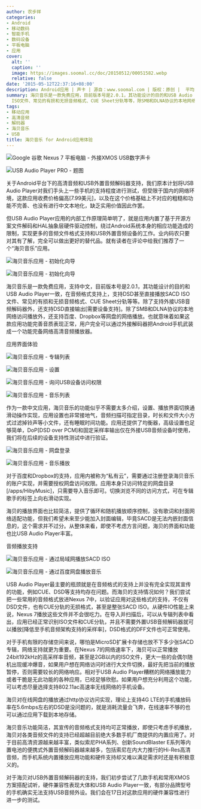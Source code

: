 ```yaml
---
author: 农步祥
categories:
- Android
- 移动数码
- 智能手机
- 数码设备
- 平板电脑
- 应用
cover:
  alt: ''
  caption: ''
  image: https://images.soomal.cc/doc/20150512/00051582.webp
  relative: false
date: '2015-05-12T22:37:16+08:00'
description: Android应用 | 声卡 | 源自：www.soomal.com | 版权：原创 |  平均/总评分：09.51/713
summary: 海贝音乐是一款免费应用，目前版本号是2.0.1，其功能设计的目的和USB Audio Player一致，在音频格式支持上，支持DSD甚至直接播放SACD
  ISO文件、常见的有损和无损音频格式、CUE Sheet分轨等等，除SMB和DLNA协议的本地网络访问播放外，还支持百度、Dropbox等网盘的网络播放。
tags:
- 移动应用
- 高清音频
- 解码器
- 海贝音乐
- USB
title: 海贝音乐 for Android应用体验
---
```


![Google 谷歌 Nexus 7 平板电脑 - 外接XMOS USB数字声卡](https://images.soomal.cc/doc/20150202/00049053_01.webp)



![USB Audio Player PRO - 题图](https://images.soomal.cc/doc/20150415/00050834_01.webp)



关于Android平台下的高清音频和USB外置音频解码器支持，我们原本计划将USB Audio Player对我们手头上一些手机的支持程度进行测试，但受限于国内的网络环境，这款应用收费价格偏高[7.99美元]，以及在这个价格基础上不对应的粗糙和功能不完善、也没有进行中文本地化，缺乏实用价值因此作罢。



但USB Audio Player应用的内部工作原理简单明了，就是应用内置了基于开源方案文件解码和HAL抽象层硬件驱动控制，绕过Android系统本身的相应功能造成的限制，实现更多的音频文件格式支持和USB外置音频设备的工作。业内码农只要对其有了解，完全可以做出更好的替代品。就有读者在评论中给我们推荐了一个“海贝音乐”应用。



![海贝音乐应用 - 初始化向导](https://images.soomal.cc/doc/20150512/00051570_01.webp)



![海贝音乐应用 - 初始化向导](https://images.soomal.cc/doc/20150512/00051571_01.webp)



海贝音乐是一款免费应用，支持中文，目前版本号是2.0.1，其功能设计的目的和USB Audio Player一致，在音频格式支持上，支持DSD甚至直接播放SACD ISO文件、常见的有损和无损音频格式、CUE Sheet分轨等等。除了支持外接USB音频解码器外，还支持DSD直接输出[需要设备支持]。除了SMB和DLNA协议的本地网络访问播放外，还支持百度、Dropbox等网盘的网络播放。也就意味着如果这款应用功能完善音质表现正常，用户完全可以通过外接解码器把Android手机武装成一个功能完备网络高清音频播放器。



应用界面体验



![海贝音乐应用 - 专辑列表](https://images.soomal.cc/doc/20150512/00051572_01.webp)



![海贝音乐应用 - 设置](https://images.soomal.cc/doc/20150512/00051573_01.webp)



![海贝音乐应用 - 询问USB设备访问权限](https://images.soomal.cc/doc/20150512/00051580_01.webp)



![海贝音乐应用 - 音乐列表](https://images.soomal.cc/doc/20150512/00051581_01.webp)



作为一款中文应用，海贝音乐的功能似乎不需要太多介绍，设置、播放界面切换通滑动操作实现，应用设置也非常接地气，音频扫描可指定目录，时长和文件大小方式过滤掉铃声等小文件，还有睡眠时间功能。应用还提供了均衡器，高级设置也足够简单，DoP[DSD over PCM]和固定采样率输出仅在外接USB音频设备时使用，我们将在后续的设备支持性测试中进行验证。



![海贝音乐应用 - 网盘登录](https://images.soomal.cc/doc/20150512/00051574_01.webp)



![海贝音乐应用 - 音乐播放](https://images.soomal.cc/doc/20150512/00051575_01.webp)



对于百度和Dropbox的支持，应用内被称为“私有云”，需要通过注册登录海贝音乐的账户实现，并需要授权网盘访问权限。应用本身只访问特定的网盘目录[/apps/HibyMusic]，只需要导入音乐即可。切换浏览不同的访问方式，可在专辑歌手的标签上向右滑动实现。



海贝的播放界面也比较简洁，提供了循环和随机播放顺序控制，没有歌词和封面网络适配功能，但我们希望未来至少能加入封面编辑，毕竟SACD是无法内嵌封面信息的，这个需求并不过分。从整体来看，即使不考虑方言问题，海贝的界面和功能也比USB Audio Player丰富。



音频播放支持



![海贝音乐应用 - 通过局域网播放SACD ISO](https://images.soomal.cc/doc/20150512/00051578_01.webp)



![海贝音乐应用 - 通过百度网盘播放音乐](https://images.soomal.cc/doc/20150512/00051579_01.webp)



USB Audio Player最主要的瓶颈就是在音频格式的支持上并没有完全实现其宣传的功能，例如CUE、DSD等支持均存在问题。而海贝的支持情况如何？我们尝试把一些常用的音频格式放进Nexus 7中，以验证应用对这些格式的支持，不仅有DSD文件，也有CUE分轨的无损格式，甚至是整张SACD ISO。从硬件IO性能上来说，Nexus 7播放这些文件并不会很吃力。在导入并扫描后，可以从专辑列表中看出，应用已经正常识别ISO文件和CUE分轨，并且不需要外置USB音频解码器就可以播放[降低至手机音频架构支持的采样率]，DSD格式的DFF文件也可正常使用。



对于手机有限的存储空间来说，哪怕是MicroSD扩展卡存储也放不下多少张SACD专辑，网络支持就更为重要。在Nexus 7的网络速率下，海贝可以正常播放24bit192kHz的高采样率音频，甚至是2GB以内的ISO文件，更大一些的会偶尔随机出现缓冲爆音，如果用户想在网络访问时进行大文件切换，最好先把当前的播放暂停，否则需要较长的网络响应。相对于USB Audio Player糟糕的网络播放能力或者干脆是无此功能的各种应用，已经足够欣慰。如果用户想充分利用这个功能，可以考虑尽量选择支持802.11ac高速率无线网络的手机设备。



海贝对在线网盘的播放通过http协议访问实现，理论上支持4G LTE的手机播放码率在5.6mbps左右的DSD是没问题的，就是消耗流量会飞奔，在线速率不够的也可以通过应用下载到本地存储。



海贝音乐功能简洁，其宣传的音频格式支持均可正常播放，即使只考虑手机播放，海贝对各类音频文件的支持已经超越目前绝大多数手机厂商提供的内置应用了。对于目前高清资源越来越丰富，类似索尼PHA系列、创新SoundBlaster E系列等内置电池的便携式外置音频解码器越来越多，包括索尼在内大力推行的Hi-Res高清音频，而手机系统内置播放应用功能和硬件支持却又难以满足需求时还是有积极意义的。



对于海贝对USB外置音频解码器的支持，我们初步尝试了几款手机和常用XMOS方案搭配试听，硬件兼容性表现大体和USB Audio Player一致，有部分品牌型号的手机确实无法支持USB音频外设。我们会在17日对这款应用的硬件兼容性进行进一步的测试。